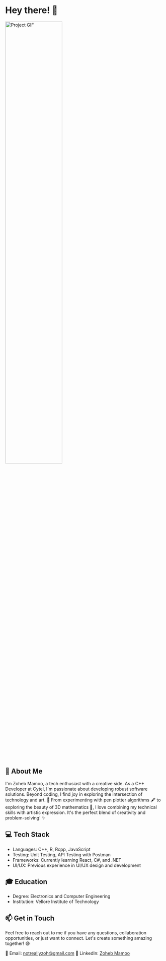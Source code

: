 # Hey there! 👋

<img src="https://user-images.githubusercontent.com/74038190/225813708-98b745f2-7d22-48cf-9150-083f1b00d6c9.gif" alt="Project GIF" width="60%">

## 🎨 About Me

I'm Zoheb Mamoo, a tech enthusiast with a creative side. As a C++ Developer at Cytel, I'm passionate about developing robust software solutions. Beyond coding, I find joy in exploring the intersection of technology and art. 🎨 From experimenting with pen plotter algorithms 🖋️ to exploring the beauty of 3D mathematics 🧮, I love combining my technical skills with artistic expression. It's the perfect blend of creativity and problem-solving! ✨

## 💻 Tech Stack

- Languages: C++, R, Rcpp, JavaScript
- Testing: Unit Testing, API Testing with Postman
- Frameworks: Currently learning React, C#, and .NET
- UI/UX: Previous experience in UI/UX design and development

## 🎓 Education

- Degree: Electronics and Computer Engineering
- Institution: Vellore Institute of Technology

## 📫 Get in Touch

Feel free to reach out to me if you have any questions, collaboration opportunities, or just want to connect. Let's create something amazing together! 😄

📧 Email: notreallyzoh@gmail.com
💼 LinkedIn: [Zoheb Mamoo](https://www.linkedin.com/in/zoheb-mamoo/)
